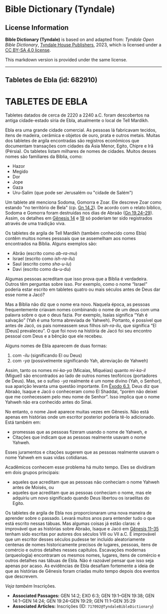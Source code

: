 # Bible Dictionary (Tyndale)

## License Information

**Bible Dictionary (Tyndale)** is based on and adapted from: _Tyndale Open Bible Dictionary_, [Tyndale House Publishers](https://tyndaleopenresources.com/), 2023, which is licensed under a [CC BY-SA 4.0 license](https://creativecommons.org/licenses/by-sa/4.0/legalcode.en).

This markdown version is provided under the same license.



--------------------------------

## Tabletes de Ebla (id: 682910)

TABLETES DE EBLA
================

Tabletes datados de cerca de 2220 a 2240 a.C. foram descobertos na antiga cidade\-estado síria de Ebla, atualmente o local de Tell Mardikh.

Ebla era uma grande cidade comercial. As pessoas lá fabricavam tecidos, itens de madeira, cerâmica e objetos de ouro, prata e outros metais. Muitas dos tabletes de argila encontradas são registros econômicos que documentam transações com cidades da Ásia Menor, Egito, Chipre e Irã (Pérsia). Os tabletes listam milhares de nomes de cidades. Muitos desses nomes são familiares da Bíblia, como:

* Hazor
* Megido
* Dor
* Jope
* Gaza
* Uru\-Salim (que pode ser Jerusalém ou "cidade de Salém")

Um tablete até menciona Sodoma, Gomorra e Zoar. Ele descreve Zoar como estando "no território de Bela" (cp. [Gn 14\.2](https://ref.ly/Gen14:2)). De acordo com o relato bíblico, Sodoma e Gomorra foram destruídas nos dias de Abraão ([Gn 19\.24–29](https://ref.ly/Gen19:24-Gen19:29)). Assim, os detalhes em [Gênesis 14](https://ref.ly/Gen14:1-Gen14:24) e [19](https://ref.ly/Gen19:1-Gen19:38) só poderiam ter sido registrados através de uma tradição viva.

Os tabletes de argila de Tell Mardikh (também conhecido como Ebla) contêm muitos nomes pessoais que se assemelham aos nomes encontrados na Bíblia. Alguns exemplos são:

* Abrão (escrito como *ab\-ra\-mu*)
* Israel (escrito como *ish\-ra\-ilu*)
* Saul (escrito como *sha\-u\-lu*)
* Davi (escrito como da\-u\-du)

Algumas pessoas acreditam que isso prova que a Bíblia é verdadeira. Outros têm perguntas sobre isso. Por exemplo, como o nome “Israel” poderia estar escrito em tabletes quatro ou mais séculos antes de Deus dar esse nome a Jacó?

Mas a Bíblia não diz que o nome era novo. Naquela época, as pessoas frequentemente criavam nomes combinando o nome de um deus com uma palavra sobre o que o deus fazia. Por exemplo, Isaías significa “Yah é salvação” (Yah é uma forma abreviada de Yahweh). Portanto, é possível que antes de Jacó, os pais nomeassem seus filhos *ish\-ra\-ilu*, que significa “El \[Deus] prevaleceu”. O que foi novo na história de Jacó foi seu encontro pessoal com Deus e a bênção que ele recebeu.

Alguns nomes de Ebla aparecem de duas formas:

1. com \-*ilu* (significando El ou Deus)
2. com *\-ya* (possivelmente significando Yah, abreviação de Yahweh)

Assim, tanto os nomes *mi\-ka\-ya* (Micaías, Miquéias) quanto *mi\-ka\-il* (Miguel) são encontrados ao lado de outros nomes teofóricos (portadores de Deus). Mas, se o sufixo *\-ya* realmente é um nome divino (Yah, o Senhor), sua aparição levanta uma questão importante. Em [Êxodo 6\.3](https://ref.ly/Exod6:3), Deus diz que Abraão, Isaque e Jacó o conheceram como El Shaddai, “porém não deixei que me conhecessem pelo meu nome de Senhor”. Isso implica que o nome Yahweh não era conhecido antes do Sinai.

No entanto, o nome Javé aparece muitas vezes em Gênesis. Não está apenas em histórias onde um escritor posterior poderia tê\-lo adicionado. Está também em:

* promessas que as pessoas fizeram usando o nome de Yahweh, e
* Citações que indicam que as pessoas realmente usavam o nome Yahweh.

Esses juramentos e citações sugerem que as pessoas realmente usavam o nome Yahweh em suas vidas cotidianas.

Acadêmicos conhecem esse problema há muito tempo. Eles se dividiram em dois grupos principais:

* aqueles que acreditam que as pessoas não conheciam o nome Yahweh antes de Moisés, ou
* aqueles que acreditam que as pessoas conheciam o nome, mas ele adquiriu um novo significado quando Deus libertou os israelitas do Egito.

Os tabletes de argila de Ebla nos proporcionaram uma nova maneira de aprender sobre o passado. Levará muitos anos para entender tudo o que está escrito nessas tábuas. Mas algumas coisas já estão claras: é improvável que as histórias sobre Abraão, Isaque e Jacó em [Gênesis 11–35](https://ref.ly/Gen11:1-Gen35:29) tenham sido escritas por autores dos séculos VIII ou VII a.C. É improvável que um escritor desses séculos pudesse ter incluído aleatoriamente centenas de nomes historicamente precisos de lugares, pessoas, itens de comércio e outros detalhes nesses capítulos. Escavações modernas (arqueologia) encontraram os mesmos nomes, lugares, itens de comércio e outros detalhes nas tábuas de Ebla. Não é razoável pensar que isso seja apenas por acaso. As evidências de Ebla desafiam fortemente a ideia de que as histórias de Gênesis foram criadas muito tempo depois dos eventos que descrevem.

*Veja também* Inscrições.

* **Associated Passages:** GEN 14:2; EXO 6:3; GEN 19:1–GEN 19:38; GEN 14:1–GEN 14:24; GEN 19:24–GEN 19:29; GEN 11:1–GEN 35:29
* **Associated Articles:** Inscrições (ID: `717092@TyndaleBibleDictionary`)

